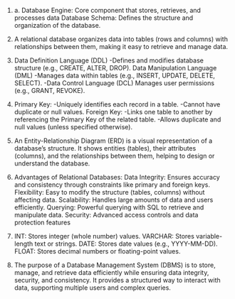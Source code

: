 1. a. Database Engine: Core component that stores, retrieves, and processes data
Database Schema: Defines the structure and organization of the database.

2. A relational database organizes data into tables (rows and columns) with relationships between them, making it easy to retrieve and manage data.

3. Data Definition Language (DDL)
-Defines and modifies database structure (e.g., CREATE, ALTER, DROP).
Data Manipulation Language (DML)
-Manages data within tables (e.g., INSERT, UPDATE, DELETE, SELECT).
-Data Control Language (DCL)
Manages user permissions (e.g., GRANT, REVOKE).

4. Primary Key:
-Uniquely identifies each record in a table.
-Cannot have duplicate or null values.
Foreign Key:
-Links one table to another by referencing the Primary Key of the related table.
-Allows duplicate and null values (unless specified otherwise).

5. An Entity-Relationship Diagram (ERD) is a visual representation of a database’s structure. It shows entities (tables), their attributes (columns), and the relationships between them, helping to design or understand the database.

6. Advantages of Relational Databases:
Data Integrity: Ensures accuracy and consistency through constraints like primary and foreign keys.
Flexibility: Easy to modify the structure (tables, columns) without affecting data.
Scalability: Handles large amounts of data and users efficiently.
Querying: Powerful querying with SQL to retrieve and manipulate data.
Security: Advanced access controls and data protection features

7. INT: Stores integer (whole number) values.
VARCHAR: Stores variable-length text or strings.
DATE: Stores date values (e.g., YYYY-MM-DD).
FLOAT: Stores decimal numbers or floating-point values.

8. The purpose of a Database Management System (DBMS) is to store, manage, and retrieve data efficiently while ensuring data integrity, security, and consistency. It provides a structured way to interact with data, supporting multiple users and complex queries.